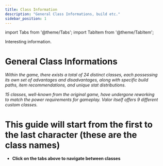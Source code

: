 ```yaml
---
title: Class Information
description: "General Class Informations, build etc."
sidebar_position: 1
---
```


import Tabs from '@theme/Tabs';
import TabItem from '@theme/TabItem';


Interesting information.


<Tabs>
  <TabItem value="General Class Informations" label="General Class Informations" default>

# General Class Informations


<i>Within the game, there exists a total of 24 distinct classes, each possessing its own set of advantages and disadvantages, along with specific build paths, item recommendations, and unique stat distributions.</i>

*15 classes, well-known from the original game, have undergone reworking to match the power requirements for gameplay. Valor itself offers 9 different custom classes.*


# This guide will start from the first to the last character (these are the class names)

- **Click on the tabs above to navigate between classes**

  </TabItem>
   <TabItem value="Rogue" label="Rogue">



     </TabItem>
</Tabs>


